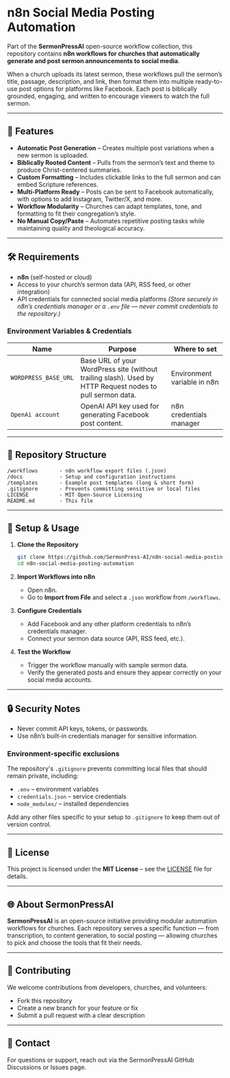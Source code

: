 # n8n Social Media Posting Automation

Part of the **SermonPressAI** open-source workflow collection, this repository contains **n8n workflows for churches that automatically generate and post sermon announcements to social media**.

When a church uploads its latest sermon, these workflows pull the sermon’s title, passage, description, and link, then format them into multiple ready-to-use post options for platforms like Facebook. Each post is biblically grounded, engaging, and written to encourage viewers to watch the full sermon.

---

## 📌 Features

* **Automatic Post Generation** – Creates multiple post variations when a new sermon is uploaded.
* **Biblically Rooted Content** – Pulls from the sermon’s text and theme to produce Christ-centered summaries.
* **Custom Formatting** – Includes clickable links to the full sermon and can embed Scripture references.
* **Multi-Platform Ready** – Posts can be sent to Facebook automatically, with options to add Instagram, Twitter/X, and more.
* **Workflow Modularity** – Churches can adapt templates, tone, and formatting to fit their congregation’s style.
* **No Manual Copy/Paste** – Automates repetitive posting tasks while maintaining quality and theological accuracy.

---

## 🛠 Requirements

* **n8n** (self-hosted or cloud)
* Access to your church’s sermon data (API, RSS feed, or other integration)
* API credentials for connected social media platforms
  *(Store securely in n8n’s credentials manager or a `.env` file — never commit credentials to the repository.)*

### Environment Variables & Credentials

| Name | Purpose | Where to set |
| ---- | ------- | ------------ |
| `WORDPRESS_BASE_URL` | Base URL of your WordPress site (without trailing slash). Used by HTTP Request nodes to pull sermon data. | Environment variable in n8n |
| `OpenAi account` | OpenAI API key used for generating Facebook post content. | n8n credentials manager |

---

## 📂 Repository Structure

```
/workflows       - n8n workflow export files (.json)
/docs            - Setup and configuration instructions
/templates       - Example post templates (long & short form)
.gitignore       - Prevents committing sensitive or local files
LICENSE          - MIT Open-Source Licensing
README.md        - This file
```

---

## 🚀 Setup & Usage

1. **Clone the Repository**

   ```bash
   git clone https://github.com/SermonPress-AI/n8n-social-media-posting-automation.git
   cd n8n-social-media-posting-automation
   ```

2. **Import Workflows into n8n**

   * Open n8n.
   * Go to **Import from File** and select a `.json` workflow from `/workflows`.

3. **Configure Credentials**

   * Add Facebook and any other platform credentials to n8n’s credentials manager.
   * Connect your sermon data source (API, RSS feed, etc.).

4. **Test the Workflow**

   * Trigger the workflow manually with sample sermon data.
   * Verify the generated posts and ensure they appear correctly on your social media accounts.

---

## 🔒 Security Notes

* Never commit API keys, tokens, or passwords.
* Use n8n’s built-in credentials manager for sensitive information.

### Environment-specific exclusions

The repository's `.gitignore` prevents committing local files that should remain private, including:

* `.env` – environment variables
* `credentials.json` – service credentials
* `node_modules/` – installed dependencies

Add any other files specific to your setup to `.gitignore` to keep them out of version control.

---

## 📜 License

This project is licensed under the **MIT License** – see the [LICENSE](LICENSE) file for details.

---

## 🌐 About SermonPressAI

**SermonPressAI** is an open-source initiative providing modular automation workflows for churches.
Each repository serves a specific function — from transcription, to content generation, to social posting — allowing churches to pick and choose the tools that fit their needs.

---

## 🤝 Contributing

We welcome contributions from developers, churches, and volunteers:

* Fork this repository
* Create a new branch for your feature or fix
* Submit a pull request with a clear description

---

## 📧 Contact

For questions or support, reach out via the SermonPressAI GitHub Discussions or Issues page.
